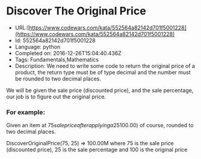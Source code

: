 # Discover The Original Price

 - URL:[https://www.codewars.com/kata/552564a82142d701f5001228](https://www.codewars.com/kata/552564a82142d701f5001228)
 - Id: 552564a82142d701f5001228
 - Language: python
 - Completed on: 2016-12-26T15:04:40.436Z
 - Tags: Fundamentals,Mathematics
 - Description:
We need to write some code to return the original price of a product, the return type must be of type decimal and the number must be rounded to two decimal places.

We will be given the sale price (discounted price), and the sale percentage, our job is to figure out the original price.


### For example:

Given an item at $75 sale price after applying a 25% discount, the function should return the original price of that item before applying the sale percentage, which is ($100.00) of course, rounded to two decimal places.


DiscoverOriginalPrice(75, 25) => 100.00M where 75 is the sale price (discounted price), 25 is the sale percentage and 100 is the original price

